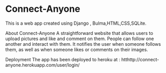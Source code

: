 # Connect-Anyone
This is a web app created using Django , Bulma,HTML,CSS,SQLite.

About Connect-Anyone
A straightforward website that allows users to upload pictures and like and comment on them. People can follow one another and interact with them. It notifies the user when someone follows them, as well as when someone likes or comments on their images.

Deployment
The app has been deployed to heroku at : htthttp://connect-anyone.herokuapp.com/user/login/
